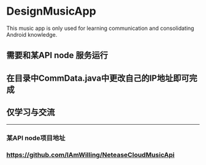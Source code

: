 # DesignMusicApp
This music app is only used for learning communication and consolidating Android knowledge.
## 需要和某API node 服务运行
## 在目录中CommData.java中更改自己的IP地址即可完成
## 仅学习与交流
---
### 某API node项目地址
### https://github.com/IAmWilling/NeteaseCloudMusicApi
